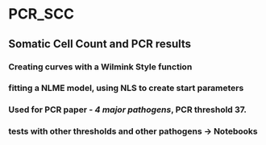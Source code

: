 # PCR_SCC

## Somatic Cell Count and PCR results

### Creating curves with a Wilmink Style function
### fitting a NLME model, using NLS to create start parameters

### Used for PCR paper - *4 major pathogens*, PCR threshold 37.

### tests with other thresholds and other pathogens -> Notebooks
